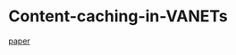 # Content-caching-in-VANETs
[paper](https://ieeexplore.ieee.org/stamp/stamp.jsp?tp=&arnumber=10048752)
